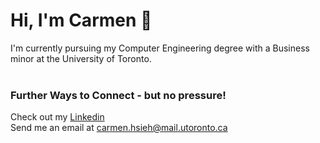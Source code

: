 # Hi, I'm Carmen 👋

I'm currently pursuing my Computer Engineering degree with a Business minor at the University of Toronto. 
<br/>
<br/>

### Further Ways to Connect - but no pressure!
Check out my [Linkedin](https://www.linkedin.com/in/carmen-hsieh-368659157/) <br/>
Send me an email at carmen.hsieh@mail.utoronto.ca
